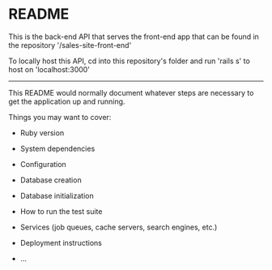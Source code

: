# README

This is the back-end API that serves the front-end app that can be found in the repository '/sales-site-front-end'

To locally host this API, cd into this repository's folder and run 'rails s' to host on 'localhost:3000'

--------------------------------------

This README would normally document whatever steps are necessary to get the
application up and running.

Things you may want to cover:

* Ruby version

* System dependencies

* Configuration

* Database creation

* Database initialization

* How to run the test suite

* Services (job queues, cache servers, search engines, etc.)

* Deployment instructions

* ...
